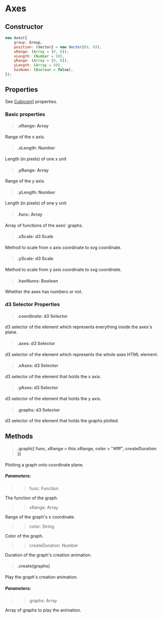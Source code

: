 # Axes

## Constructor

```js
new Axes({
    group: Group,
    position: (Vector2 = new Vector2(0, 0)),
    xRange: (Array = [0, 0]),
    xLength: (Number = 50),
    yRange: (Array = [0, 0]),
    yLength: (Array = 50),
    hasNums: (Boolean = false),
});
```

## Properties

See [Cubicon()](./reference/cubicon/cubicon.md) properties.

### Basic properties

> #### .xRange: Array

Range of the x axis.

> #### .xLength: Number

Length (in pixels) of one x unit

> #### .yRange: Array

Range of the y axis.

> #### .yLength: Number

Length (in pixels) of one y unit

> #### .func: Array

Array of functions of the axes' graphs.

> #### .xScale: d3 Scale

Method to scale from x axis coordinate to svg coordinate.

> #### .yScale: d3 Scale

Method to scale from y axis coordinate to svg coordinate.

> #### .hasNums: Boolean

Whether the axes has numbers or not.

### d3 Selector Properties

> #### .coordinate: d3 Selector

d3 selector of the <g> element which represents everything inside the axes's plane.

> #### .axes: d3 Selector

d3 selector of the <g> element which represents the whole axes HTML element.

> #### .xAxes: d3 Selector

d3 selector of the <g> element that holds the x axis.

> #### .yAxes: d3 Selector

d3 selector of the <g> element that holds the y axis.

> #### .graphs: d3 Selector

d3 selector of the <g> element that holds the graphs plotted.

## Methods

> #### .graph({ func, xRange = this.xRange, color = "#fff", createDuration })

Plotting a graph onto coordinate plane.

##### Parameters:

> > func: Function

The function of the graph.

> > xRange: Array

Range of the graph's x coordinate.

> > color: String

Color of the graph.

> > createDuration: Number

Duration of the graph's creation animation.

> #### .create(graphs)

Play the graph's creation animation.

##### Parameters:

> > graphs: Array

Array of graphs to play the animation.
